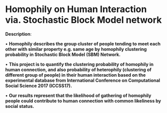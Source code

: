 # Homophily on Human Interaction via. Stochastic Block Model network 


__Description__:


• __Homophily describes the group cluster of people tending to meet each other with similar property e.g. same age by homophily clustering probability in Stochastic Block Model (SBM) Network.__ 

• __This project is to quantify the clustering probability of homophily in human connection, and also probability of heterophily (clustering of different group of people) in their human interaction based on the experimental database from International Conference on Computational Social Science 2017 (ICCSS17).__

• __Our results represent that the likelihood of gathering of homophily people could contribute to human connection with common likeliness by social status.__

